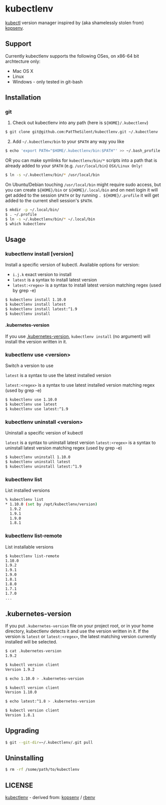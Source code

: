 # kubectlenv

[kubectl](https://github.com/kubernetes/kubectl) version manager inspired by (aka shamelessly stolen from) [kopsenv](https://github.com/kilna/kopsenv).

## Support

Currently kubectlenv supports the following OSes, on x86-64 bit archtecture only:

- Mac OS X
- Linux
- Windows - only tested in git-bash

## Installation

### git

1. Check out kubectlenv into any path (here is `${HOME}/.kubectlenv`)

  ```sh
  $ git clone git@github.com:PatTheSilent/kubectlenv.git ~/.kubectlenv
  ```

2. Add `~/.kubectlenv/bin` to your `$PATH` any way you like

  ```sh
  $ echo 'export PATH="$HOME/.kubectlenv/bin:$PATH"' >> ~/.bash_profile
  ```

  OR you can make symlinks for `kubectlenv/bin/*` scripts into a path that is already added to your `$PATH` (e.g. `/usr/local/bin`) `OSX/Linux Only!`

  ```sh
  $ ln -s ~/.kubectlenv/bin/* /usr/local/bin
  ```
  
  On Ubuntu/Debian touching `/usr/local/bin` might require sudo access, but you can create `${HOME}/bin` or `${HOME}/.local/bin` and on next login it will get added to the session `$PATH`
  or by running `. ${HOME}/.profile` it will get added to the current shell session's `$PATH`.
  
  ```sh
  $ mkdir -p ~/.local/bin/
  $ . ~/.profile
  $ ln -s ~/.kubectlenv/bin/* ~/.local/bin
  $ which kubectlenv
  ```

## Usage

### kubectlenv install [version]

Install a specific version of kubectl. Available options for version:

- `i.j.k` exact version to install
- `latest` is a syntax to install latest version
- `latest:<regex>` is a syntax to install latest version matching regex (used by grep -e)

```sh
$ kubectlenv install 1.10.0
$ kubectlenv install latest
$ kubectlenv install latest:^1.9
$ kubectlenv install
```

#### .kubernetes-version

If you use [.kubernetes-version](#kubernetes-version), `kubectlenv install` (no argument) will install the version written in it.


### kubectlenv use &lt;version>

Switch a version to use

`latest` is a syntax to use the latest installed version

`latest:<regex>` is a syntax to use latest installed version matching regex (used by grep -e)

```sh
$ kubectlenv use 1.10.0
$ kubectlenv use latest
$ kubectlenv use latest:^1.9
```

### kubectlenv uninstall &lt;version>

Uninstall a specific version of kubectl

`latest` is a syntax to uninstall latest version
`latest:<regex>` is a syntax to uninstall latest version matching regex (used by grep -e)

```sh
$ kubectlenv uninstall 1.10.0
$ kubectlenv uninstall latest
$ kubectlenv uninstall latest:^1.9
```

### kubectlenv list

List installed versions

```sh
% kubectlenv list
* 1.10.0 (set by /opt/kubectlenv/version)
  1.9.2
  1.9.1
  1.9.0
  1.8.1
```

### kubectlenv list-remote

List installable versions

```sh
$ kubectlenv list-remote
1.10.0
1.9.2
1.9.1
1.9.0
1.8.1
1.8.0
1.7.1
1.7.0
...
```

## .kubernetes-version

If you put `.kubernetes-version` file on your project root, or in your home directory, kubectlenv detects it and use the version written in it. If the version is `latest` or `latest:<regex>`, the latest matching version currently installed will be selected.

```sh
$ cat .kubernetes-version
1.9.2

$ kubectl version client
Version 1.9.2

$ echo 1.10.0 > .kubernetes-version

$ kubectl version client
Version 1.10.0

$ echo latest:^1.8 > .kubernetes-version

$ kubectl version client
Version 1.8.1
```

## Upgrading

```sh
$ git --git-dir=~/.kubectlenv/.git pull
```

## Uninstalling

```sh
$ rm -rf /some/path/to/kubectlenv
```

## LICENSE

[kubectlenv](https://github.com/PatTheSilent/kubectlenv/blob/master/LICENSE) - derived from: [kopsenv](https://github.com/kilna/kopsenv/blob/master/LICENSE) / [rbenv](https://github.com/rbenv/rbenv/blob/master/LICENSE)

